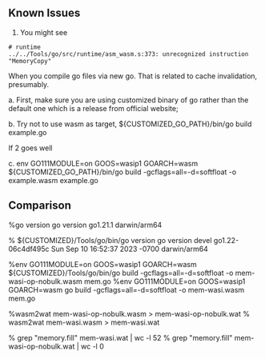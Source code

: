 ## Known Issues
1. You might see 
```
# runtime
../../Tools/go/src/runtime/asm_wasm.s:373: unrecognized instruction "MemoryCopy"
```

When you compile go files via new go. That is related to cache invalidation, presumably.

a. First, make sure you are using customized binary of go rather than the default one which is a release from official website;

b. Try not to use wasm as target, ${CUSTOMIZED_GO_PATH}/bin/go build example.go

If 2 goes well

c. env GO111MODULE=on GOOS=wasip1 GOARCH=wasm ${CUSTOMIZED_GO_PATH}/bin/go build -gcflags=all=-d=softfloat -o example.wasm example.go


## Comparison
%go version
go version go1.21.1 darwin/arm64

% ${CUSTOMIZED}/Tools/go/bin/go version
go version devel go1.22-06c4df495c Sun Sep 10 16:52:37 2023 -0700 darwin/arm64

%env GO111MODULE=on GOOS=wasip1 GOARCH=wasm ${CUSTOMIZED}/Tools/go/bin/go build -gcflags=all=-d=softfloat -o mem-wasi-op-nobulk.wasm mem.go
%env GO111MODULE=on GOOS=wasip1 GOARCH=wasm go build -gcflags=all=-d=softfloat -o mem-wasi.wasm mem.go 

%wasm2wat mem-wasi-op-nobulk.wasm > mem-wasi-op-nobulk.wat 
% wasm2wat mem-wasi.wasm > mem-wasi.wat

% grep "memory.fill" mem-wasi.wat | wc -l
      52
% grep "memory.fill" mem-wasi-op-nobulk.wat | wc -l
       0




